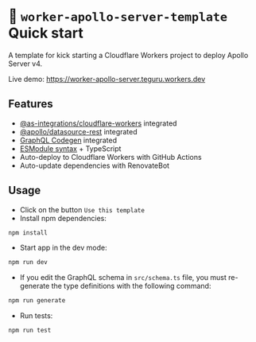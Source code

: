 # 👷 `worker-apollo-server-template` Quick start

A template for kick starting a Cloudflare Workers project to deploy Apollo Server v4.

Live demo: https://worker-apollo-server.teguru.workers.dev

## Features

- [@as-integrations/cloudflare-workers](https://www.npmjs.com/package/@as-integrations/cloudflare-workers) integrated
- [@apollo/datasource-rest](https://www.npmjs.com/package/@apollo/datasource-rest) integrated
- [GraphQL Codegen](https://the-guild.dev/graphql/codegen) integrated
- [ESModule syntax](https://developers.cloudflare.com/workers/reference/migrate-to-module-workers/) + TypeScript
- Auto-deploy to Cloudflare Workers with GitHub Actions
- Auto-update dependencies with RenovateBot

## Usage

- Click on the button `Use this template`
- Install npm dependencies:

```bash
npm install
```

- Start app in the dev mode:

```bash
npm run dev
```

- If you edit the GraphQL schema in `src/schema.ts` file, you must re-generate the type definitions with the following command:

```bash
npm run generate
```

- Run tests:

```bash
npm run test
```
